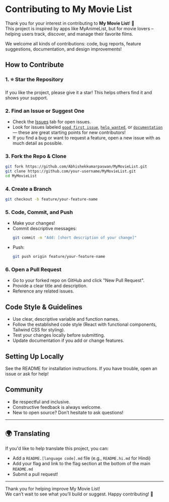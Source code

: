 # Contributing to My Movie List

Thank you for your interest in contributing to **My Movie List**! 🚀  
This project is inspired by apps like MyAnimeList, but for movie lovers – helping users track, discover, and manage their favorite films.

We welcome all kinds of contributions: code, bug reports, feature suggestions, documentation, and design improvements!

## How to Contribute

### 1. ⭐ Star the Repository
If you like the project, please give it a star! This helps others find it and shows your support.

### 2. Find an Issue or Suggest One
- Check the [Issues](https://github.com/Abhishekkumarpaswan/MyMovieList/issues) tab for open issues.
- Look for issues labeled [`good first issue`](https://github.com/Abhishekkumarpaswan/MyMovieList/labels/good%20first%20issue), [`help wanted`](https://github.com/Abhishekkumarpaswan/MyMovieList/labels/help%20wanted), or [`documentation`](https://github.com/Abhishekkumarpaswan/MyMovieList/labels/documentation) — these are great starting points for new contributors!
- If you find a bug or want to request a feature, open a new issue with as much detail as possible.

### 3. Fork the Repo & Clone
```sh
git fork https://github.com/Abhishekkumarpaswan/MyMovieList.git
git clone https://github.com/your-username/MyMovieList.git
cd MyMovieList
```

### 4. Create a Branch
```sh
git checkout -b feature/your-feature-name
```

### 5. Code, Commit, and Push
- Make your changes!
- Commit descriptive messages:
  ```sh
  git commit -m "Add: [short description of your change]"
  ```
- Push:
  ```sh
  git push origin feature/your-feature-name
  ```

### 6. Open a Pull Request
- Go to your forked repo on GitHub and click "New Pull Request".
- Provide a clear title and description.
- Reference any related issues.

## Code Style & Guidelines

- Use clear, descriptive variable and function names.
- Follow the established code style (React with functional components, Tailwind CSS for styling).
- Test your changes locally before submitting.
- Update documentation if you add or change features.

## Setting Up Locally

See the README for installation instructions. If you have trouble, open an issue or ask for help!

## Community

- Be respectful and inclusive.
- Constructive feedback is always welcome.
- New to open source? Don’t hesitate to ask questions!

---

## 🌍 Translating

If you'd like to help translate this project, you can:
- Add a `README.[language code].md` file (e.g., `README.hi.md` for Hindi)
- Add your flag and link to the flag section at the bottom of the main `README.md`
- Submit a pull request!

---

Thank you for helping improve My Movie List!  
We can’t wait to see what you’ll build or suggest. Happy contributing! 🚀

```